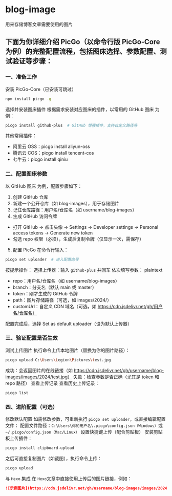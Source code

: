 # blog-image
用来存储博客文章需要使用的图片

## 下面为你详细介绍 PicGo（以命令行版 PicGo-Core 为例）的完整配置流程，包括图床选择、参数配置、测试验证等步骤：
### 一、准备工作
安装 PicGo-Core（已安装可跳过）
```bash
npm install picgo -g
```

选择并安装图床插件
根据需求安装对应图床的插件，以常用的 GitHub 图床 为例：
```bash
picgo install github-plus  # GitHub 增强插件，支持自定义路径等
```

其他常用插件：
- 阿里云 OSS：picgo install aliyun-oss
- 腾讯云 COS：picgo install tencent-cos
- 七牛云：picgo install qiniu

### 二、配置图床参数
以 GitHub 图床 为例，配置步骤如下：
1. 创建 GitHub 仓库
2. 新建一个公开仓库（如 blog-images），用于存储图片
3. 记住仓库路径：用户名/仓库名（如 username/blog-images）
4. 生成 GitHub 访问令牌
- 打开 GitHub → 点击头像 → Settings → Developer settings → Personal access tokens → Generate new token
- 勾选 repo 权限（必须），生成后复制令牌（仅显示一次，需保存）
5. 配置 PicGo
在命令行输入：
```bash
picgo set uploader  # 进入配置向导
```

按提示操作：
选择上传器：输入 `github-plus` 并回车
依次填写参数：
plaintext
- repo：用户名/仓库名（如 username/blog-images）
- branch：分支名（默认 main 或 master）
- token：刚才生成的 GitHub 令牌
- path：图片存储路径（可选，如 images/2024/）
- customUrl：自定义 CDN 域名（可选，如 https://cdn.jsdelivr.net/gh/用户名/仓库名）

配置完成后，选择 Set as default uploader（设为默认上传器）
### 三、验证配置是否生效
测试上传图片
执行命令上传本地图片（替换为你的图片路径）：
```bash
picgo upload C:\Users\Legion\Pictures\test.jpg
```

成功：会返回图片的在线链接（如 https://cdn.jsdelivr.net/gh/username/blog-images/images/2024/test.jpg）
失败：检查参数是否正确（尤其是 token 和 repo 路径）
查看上传记录
查看历史上传记录：
```bash
picgo list
```

### 四、进阶配置（可选）
修改默认配置
如需修改参数，可重新执行 `picgo set uploader`，或直接编辑配置文件：
配置文件路径：`C:\Users\你的用户名\.picgo\config.json（Windows）`或 `~/.picgo/config.json（Mac/Linux）`
设置快捷键上传（配合剪贴板）
安装剪贴板上传插件：
```bash
picgo install clipboard-upload
```

之后可直接复制图片（如截图），执行命令上传：
```bash
picgo upload
```

与 `Hexo` 集成
在 `Hexo`文章中直接使用上传后的图片链接，例如：
```markdown
![示例图片](https://cdn.jsdelivr.net/gh/username/blog-images/images/2024/test.jpg)
```
